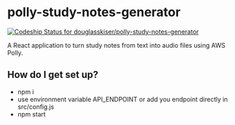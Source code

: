 # polly-study-notes-generator

[ ![Codeship Status for douglasskiser/polly-study-notes-generator](https://app.codeship.com/projects/74f28490-eb2d-0135-fba7-626f373dbf6d/status?branch=master)](https://app.codeship.com/projects/270199)

A React application to turn study notes from text into audio files using AWS Polly.

## How do I get set up?

- npm i
- use environment variable API_ENDPOINT or add you endpoint directly in src/config.js
- npm start